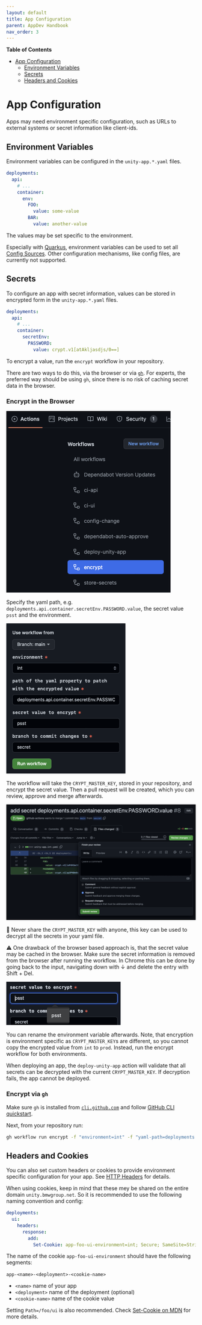 ```yaml
---
layout: default
title: App Configuration
parent: AppDev Handbook
nav_order: 3
---
```


**Table of Contents**

<!-- START doctoc generated TOC please keep comment here to allow auto update -->
<!-- DON'T EDIT THIS SECTION, INSTEAD RE-RUN doctoc TO UPDATE -->

- [App Configuration](#app-configuration)
  - [Environment Variables](#environment-variables)
  - [Secrets](#secrets)
  - [Headers and Cookies](#headers-and-cookies)

<!-- END doctoc generated TOC please keep comment here to allow auto update -->

# App Configuration

Apps may need environment specific configuration, such as URLs to external systems or secret information like
client-ids.

## Environment Variables

Environment variables can be configured in the `unity-app.*.yaml` files.

```yaml
deployments:
  api:
    # ...
    container:
      env:
        FOO:
          value: some-value
        BAR:
          value: another-value
```

The values may be set specific to the environment.

Especially with [Quarkus](https://quarkus.io), environment variables can be used to set all
[Config Sources](https://quarkus.io/guides/config-reference#configuration-sources).
Other configuration mechanisms, like config files, are currently not supported.

## Secrets

To configure an app with secret information, values can be stored in encrypted form in the `unity-app.*.yaml` files.

```yaml
deployments:
  api:
    # ...
    container:
      secretEnv:
        PASSWORD:
          value: crypt.v1[atAkljasdjs/0==]
```

To encrypt a value, run the `encrypt` workflow in your repository.

There are two ways to do this, via the browser or via [`gh`](https://cli.github.com).
For experts, the preferred way should be using `gh`, since there is no risk of caching secret data in the browser.

### Encrypt in the Browser

![](../assets/actions-encrypt-workflow.png)

Specify the yaml path, e.g. `deployments.api.container.secretEnv.PASSWORD.value`, the secret value `psst` and the
environment.

![](../assets/run-encrypt-workflow.png)

The workflow will take the `CRYPT_MASTER_KEY`, stored in your repository, and encrypt the secret value.
Then a pull request will be created, which you can review, approve and merge afterwards.

![](../assets/approve-password-pr.png)

🚨 Never share the `CRYPT_MASTER_KEY` with anyone, this key can be used to decrypt all the secrets in your yaml file.

⚠️ One drawback of the browser based approach is, that the secret value may be cached in the browser. Make sure the
secret information is removed from the browser after running the workflow. In Chrome this can be done by going back to
the input, navigating down with ↓ and delete the entry with Shift + Del.

![](../assets/autofill-secret.png)

You can rename the environment variable afterwards.
Note, that encryption is environment specific as `CRYPT_MASTER_KEY`s are different, so you cannot copy the encrypted
value from `int` to `prod`. Instead, run the encrypt workflow for both environments.

When deploying an app, the `deploy-unity-app` action will validate that all secrets can be decrypted with the
current `CRYPT_MASTER_KEY`. If decryption fails, the app cannot be deployed.

### Encrypt via `gh`

Make sure `gh` is installed from [`cli.github.com`](https://cli.github.com)
and follow [GitHub CLI quickstart](https://docs.github.com/en/enterprise-server/github-cli/github-cli/quickstart).

Next, from your repository run:

```bash
gh workflow run encrypt -f "environment=int" -f "yaml-path=deployments.api.container.secretEnv.PASSWORD.value" -f "secret=pst"
```

## Headers and Cookies

You can also set custom headers or cookies to provide environment specific configuration for your app.
See [HTTP Headers](http-headers.html) for details.

When using cookies, keep in mind that these mey be shared on the entire domain `unity.bmwgroup.net`.
So it is recommended to use the following naming convention and config:

```yaml
deployments:
  ui:
    headers:
      response:
        add:
          Set-Cookie: app-foo-ui-environment=int; Secure; SameSite=Strict; Path=/foo/ui
```

The name of the cookie `app-foo-ui-environment` should have the following segments:

`app-<name>-<deployment>-<cookie-name>`

* `<name>` name of your app
* `<deployment>` name of the deployment (optional)
* `<cookie-name>` name of the cookie value

Setting `Path=/foo/ui` is also recommended.
Check [Set-Cookie on MDN](https://developer.mozilla.org/en-US/docs/Web/HTTP/Headers/Set-Cookie) for more details.
